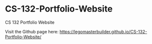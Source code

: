 # CS-132-Portfolio-Website
CS 132 Portfolio Website

Visit the Github page here: 
https://legomasterbuilder.github.io/CS-132-Portfolio-Website/
